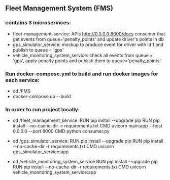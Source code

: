 ## Fleet Management System (FMS)
### contains 3 microservices:
- fleet-management-service: APIs http://0.0.0.0:8000/docs
                            consumer that get events from queue='penalty_points' and update driver's points in db 
- gps_simulator_service: mockup to produce event for driver with id 1 and publish to queue = 'gps'
- vehicle_monitoring_system_service: check all events from queue = 'gps', apply penalty points and publish them 
  to queue='penalty_points'



### Run docker-compose.yml to build and run docker images for each service:
- cd /FMS
- docker-compose up --build






### In order to run project locally:

- cd /fleet_management_service:
    RUN pip install --upgrade pip
    RUN pip install --no-cache-dir -r requirements.txt
    CMD uvicorn main:app --host 0.0.0.0 --port 8000
    CMD python consumer.py

- cd /gps_simulator_service:
    RUN pip install --upgrade pip
    RUN pip install --no-cache-dir -r requirements.txt
    CMD uvicorn gps_simulator_service:app
    
- cd /vehicle_monitoring_system_service
    RUN pip install --upgrade pip
    RUN pip install --no-cache-dir -r requirements.txt
    CMD uvicorn vehicle_monitoring_system_service:app

